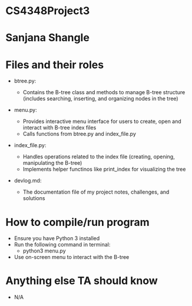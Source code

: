 # CS4348Project3
# Sanjana Shangle 

# Files and their roles
- btree.py:
    - Contains the B-tree class and methods to manage B-tree structure (includes searching, inserting, and organizing nodes in the tree)

- menu.py:
    - Provides interactive menu interface for users to create, open and interact with B-tree index files
    - Calls functions from btree.py and index_file.py

- index_file.py:
    - Handles operations related to the index file (creating, opening, manipulating the B-tree)
    - Implements helper functinos like print_index for visualizing the tree

- devlog.md:
    - The documentation file of my project notes, challenges, and solutions

# How to compile/run program
- Ensure you have Python 3 installed
- Run the following command in terminal:
    - python3 menu.py
- Use on-screen menu to interact with the B-tree

# Anything else TA should know
- N/A